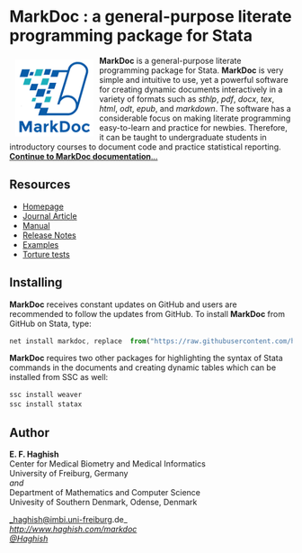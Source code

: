 # MarkDoc : a general-purpose literate programming package for Stata

<a href="http://haghish.com/markdoc"><img src="./Resources/images/MD150.png" align="left" width="140" hspace="10" vspace="6"></a>

**MarkDoc** is a general-purpose literate programming package for Stata. **MarkDoc** is very simple and intuitive to use, yet a powerful software for creating dynamic documents interactively in a variety of formats such as *sthlp*, *pdf*, *docx*, *tex*, *html*, *odt*, *epub*, and *markdown*. The software has a considerable focus on making literate programming easy-to-learn and practice for newbies. Therefore, it can be taught to undergraduate students in introductory courses to document code and practice statistical reporting. [**Continue to MarkDoc documentation**...](https://github.com/haghish/MarkDoc/wiki)

## Resources

* [Homepage](http://haghish.com/markdoc)
* [Journal Article](http://haghish.com/resources/pdf/Haghish_MarkDoc.pdf)
* [Manual](https://github.com/haghish/MarkDoc/wiki)
* [Release Notes](https://github.com/haghish/MarkDoc/releases)
* [Examples](https://github.com/haghish/MarkDoc/tree/master/Examples)
* [Torture tests](https://github.com/haghish/MarkDoc/tree/master/Torture_test)

Installing
----------

__MarkDoc__ receives constant updates on GitHub and users are recommended to follow the updates from GitHub. To install __MarkDoc__ from GitHub on Stata, type:

```js
net install markdoc, replace  from("https://raw.githubusercontent.com/haghish/markdoc/master/")
```

<!--
The major releases of __MarkDoc__ are also hosted on SSC server. However, installing from SSC is not recommended because the SSC package is only updated occasionly on SSC. 

```js
ssc install markdoc
```
-->

__MarkDoc__ requires two other packages for highlighting the syntax of Stata commands in the documents and creating dynamic tables which can be installed from SSC as well:

```js
ssc install weaver
ssc install statax
```

Author
------
  **E. F. Haghish**    
  Center for Medical Biometry and Medical Informatics    
  University of Freiburg, Germany       
  _and_   
  Department of Mathematics and Computer Science   
  Univesity of Southern Denmark, Odense, Denmark    

  _haghish@imbi.uni-freiburg.de_  
  _http://www.haghish.com/markdoc_  
  _[@Haghish](https://twitter.com/Haghish)_   
  
  
  
 
